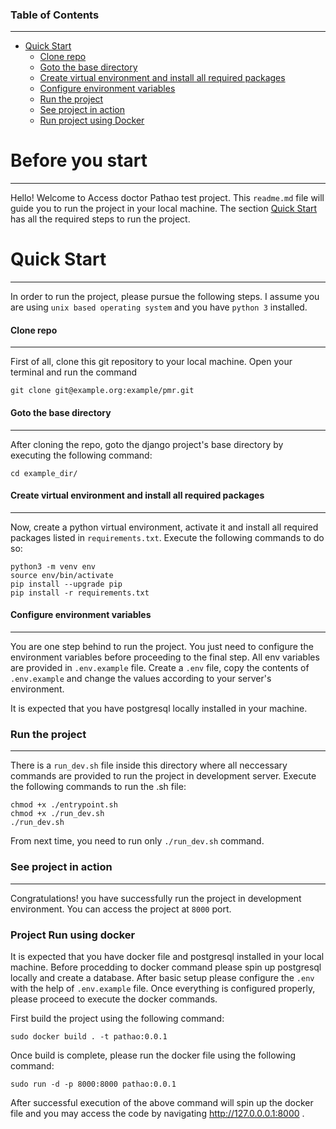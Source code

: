 ### Table of Contents
---------------------
- [Quick Start](#quick-start)
    + [Clone repo](#clone-repo)
    + [Goto the base directory](#goto-the-base-directory)
    + [Create virtual environment and install all required packages](#create-virtual-environment-and-install-all-required-packages)
    + [Configure environment variables](#configure-environment-variables)
    + [Run the project](#run-the-project)
    + [See project in action](#see-project-in-action)
    + [Run project using Docker](#Project-Run-using-docker)

# Before you start
----------------------------
Hello! Welcome to Access doctor Pathao test project. This `readme.md` file will guide you to run the project in your local machine. The section [Quick Start](#quick-start) has all the required steps to run the project.


# Quick Start
-----------------
In order to run the project, please pursue the following steps. I assume you are using `unix based operating system` and you have `python 3` installed.


#### Clone repo
--------------------
First of all, clone this git repository to your local machine. Open your terminal and run the command
```
git clone git@example.org:example/pmr.git
```

#### Goto the base directory
------------------------------------
After cloning the repo, goto the django project's base directory by executing the following command:
```
cd example_dir/
```

#### Create virtual environment and install all required packages
-----------------------------------------------------------------
Now, create a python virtual environment, activate it and install all required packages listed in `requirements.txt`. Execute the following commands to do so:
```
python3 -m venv env
source env/bin/activate
pip install --upgrade pip
pip install -r requirements.txt
```

#### Configure environment variables
----------------------------------------
You are one step behind to run the project. You just need to configure the environment variables before proceeding to the final step. All env variables are provided in `.env.example` file. Create a `.env` file, copy the contents of `.env.example` and change the values according to your server's environment.

It is expected that you have postgresql locally installed in your machine.

### Run the project
-------------------
There is a `run_dev.sh` file inside this directory where all neccessary commands are provided to run the project in development server. Execute the following commands to run the .sh file:
```
chmod +x ./entrypoint.sh
chmod +x ./run_dev.sh
./run_dev.sh
```
From next time, you need to run only `./run_dev.sh` command.

### See project in action
-------------------------
Congratulations! you have successfully run the project in development environment. You can access the project at `8000` port.

### Project Run using docker
It is expected that you have docker file and postgresql installed in your local machine. 
Before procedding to docker command please spin up postgresql locally and create a database.
After basic setup please configure the `.env` with the help of `.env.example` file. Once everything is configured properly, please proceed to execute the docker commands. 

First build the project using the following command:

```
sudo docker build . -t pathao:0.0.1
```

Once build is complete, please run the docker file using the following command:
```
sudo run -d -p 8000:8000 pathao:0.0.1
```
After successful execution of the above command will spin up the docker file and you may access the code by navigating http://127.0.0.0.1:8000 .